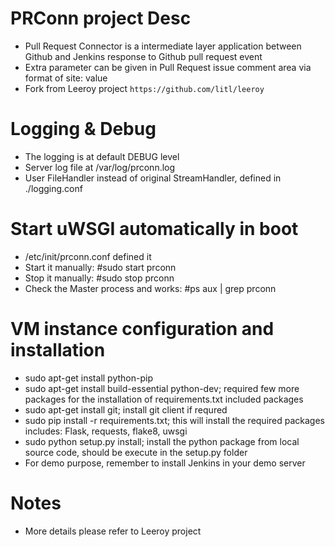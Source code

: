# PRConn project Desc
- Pull Request Connector is a intermediate layer application between Github and Jenkins response to Github pull request event 
- Extra parameter can be given in Pull Request issue comment area via format of site: value
- Fork from Leeroy project `https://github.com/litl/leeroy`

# Logging & Debug
- The logging is at default DEBUG level
- Server log file at /var/log/prconn.log
- User FileHandler instead of original StreamHandler, defined in ./logging.conf

# Start uWSGI automatically in boot
- /etc/init/prconn.conf defined it
- Start it manually: #sudo start prconn
- Stop it manually: #sudo stop prconn
- Check the Master process and works: #ps aux | grep prconn

# VM instance configuration and installation
- sudo apt-get install python-pip
- sudo apt-get install build-essential python-dev;
required few more packages for the installation of requirements.txt included packages
- sudo apt-get install git; install git client if requred
- sudo pip install -r requirements.txt; 
this will install the required packages includes: Flask, requests, flake8, uwsgi
- sudo python setup.py install;
install the python package from local source code, should be execute in the setup.py folder
- For demo purpose, remember to install Jenkins in your demo server


# Notes
- More details please refer to Leeroy project
